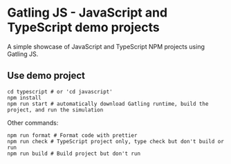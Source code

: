 # Gatling JS - JavaScript and TypeScript demo projects

A simple showcase of JavaScript and TypeScript NPM projects using Gatling JS.

## Use demo project

```shell
cd typescript # or 'cd javascript'
npm install
npm run start # automatically download Gatling runtime, build the project, and run the simulation
```

Other commands:

```shell
npm run format # Format code with prettier
npm run check # TypeScript project only, type check but don't build or run
npm run build # Build project but don't run
```

